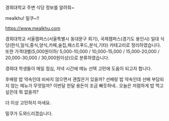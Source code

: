 경희대학교 주변 식당 정보를 알려줘~

mealkhu! 밀쿠~!!

https://www.mealkhu.com

경희대학교 서울캠퍼스(서울특별시 동대문구 회기), 국제캠퍼스(경기도 용인시) 일대 식당(한식,일식,중식,양식,카페,술집,패스트푸드,분식,기타) 카테고리로 정리하였습니다. 
또한 가격대별(5,000원이하/ 5,000-10,000 / 10,000-15,000 / 15,000-20,000 / 20,000-30,000 / 30,000원이상)으로 분류하였습니다.

경희대 학생들이 매일 점심, 저녁 시간에 메뉴 선택 고민에 도움이 되고자 합니다.

후배랑 밥 약속인데 비싸지 않으면서 괜찮은거 있을까? 선배랑 밥 약속인데 선배 부담되지 않는 메뉴가 무엇일까? 이번달 한달 용돈이 조금 빠듯하네.. 오늘은 저렴하게 밥 먹고 싶은데 뭐 없을까?

더 이상 고민하지 마세요.

밀쿠가 도와드리겠습니다.

